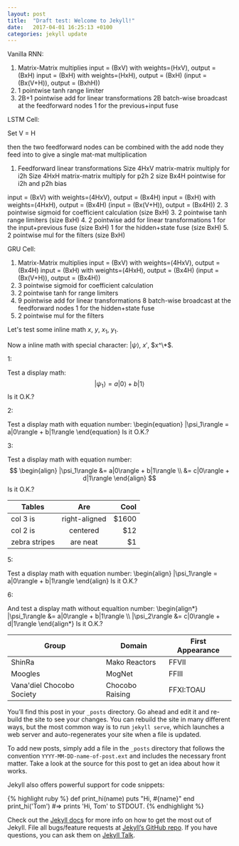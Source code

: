 ```yaml
---
layout: post
title:  "Draft test: Welcome to Jekyll!"
date:   2017-04-01 16:25:13 +0100
categories: jekyll update
---
```


Vanilla RNN:

1. Matrix-Matrix multiplies
  input = (BxV) with weights=(HxV), output = (BxH)
  input = (BxH) with weights=(HxH), output = (BxH)
  (input = (Bx(V+H)), output = (BxhH))
2. 1 pointwise tanh range limiter
3. 2B+1 pointwise add for linear transformations
   2B batch-wise broadcast at the feedforward nodes
   1 for the previous+input fuse




LSTM Cell:

Set V = H

then the two feedforward nodes can be combined with the add node they feed into to give a single mat-mat multiplication

1. Feedforward linear transformations
   Size 4HxV matrix-matrix multiply for i2h
   Size 4HxH matrix-matrix multiply for p2h
   2 size Bx4H pointwise for i2h and p2h bias

  input = (BxV) with weights=(4HxV), output = (Bx4H)
  input = (BxH) with weights=(4HxH), output = (Bx4H)
  (input = (Bx(V+H)), output = (Bx4H))
2. 3 pointwise sigmoid for coefficient calculation (size BxH)
3. 2 pointwise tanh range limiters (size BxH)
4. 2 pointwise add for linear transformations
   1 for the input+previous fuse (size BxH)
   1 for the hidden+state fuse (size BxH)
5. 2 pointwise mul for the filters (size BxH)


GRU Cell:

1. Matrix-Matrix multiplies
  input = (BxV) with weights=(4HxV), output = (Bx4H)
  input = (BxH) with weights=(4HxH), output = (Bx4H)
  (input = (Bx(V+H)), output = (Bx4H))
2. 3 pointwise sigmoid for coefficient calculation
3. 2 pointwise tanh for range limiters
4. 9 pointwise add for linear transformations
   8 batch-wise broadcast at the feedforward nodes
   1 for the hidden+state fuse
5. 2 pointwise mul for the filters




<script type="text/x-mathjax-config">
  MathJax.Hub.Config({
    TeX: {
      equationNumbers: {
        autoNumber: "AMS"
      }
    },
    tex2jax: {
      inlineMath: [ ['$','$'], ['\(', '\)'] ],
      displayMath: [ ['$$','$$'] ],
      processEscapes: true,
    }
  });
</script>
<script type="text/javascript"
        src="http://cdn.mathjax.org/mathjax/latest/MathJax.js?config=TeX-AMS-MML_HTMLorMML">
</script>


Let's test some inline math $x$, $y$, $x_1$, $y_1$.

Now a inline math with special character: $|\psi\rangle$, $x'$, $x^\*$.


1:

Test a display math:
$$
   |\psi_1\rangle = a|0\rangle + b|1\rangle
$$
Is it O.K.?


2:

Test a display math with equation number:
\begin{equation}
   |\psi_1\rangle = a|0\rangle + b|1\rangle
\end{equation}
Is it O.K.?


3:

Test a display math with equation number:
$$
  \begin{align}
    |\psi_1\rangle &= a|0\rangle + b|1\rangle \\
                   &= c|0\rangle + d|1\rangle
  \end{align}
$$
Is it O.K.?




| Tables        | Are           | Cool  |
| ------------- |:-------------:| -----:|
| col 3 is      | right-aligned | $1600 |
| col 2 is      | centered      |   $12 |
| zebra stripes | are neat      |    $1 |




5:

Test a display math with equation number:
\begin{align}
    |\psi_1\rangle = a|0\rangle + b|1\rangle
\end{align}
Is it O.K.?


6:

And test a display math without equaltion number:
\begin{align\*}
    |\psi_1\rangle &= a|0\rangle + b|1\rangle \\\\
    |\psi_2\rangle &= c|0\rangle + d|1\rangle
\end{align\*}
Is it O.K.?




Group                     | Domain          | First Appearance
------------------------- | --------------- | ----------------
ShinRa                    | Mako Reactors   | FFVII
Moogles                   | MogNet          | FFIII
Vana'diel Chocobo Society | Chocobo Raising | FFXI:TOAU




You’ll find this post in your `_posts` directory. Go ahead and edit it and re-build the site to see your changes. You can rebuild the site in many different ways, but the most common way is to run `jekyll serve`, which launches a web server and auto-regenerates your site when a file is updated.

To add new posts, simply add a file in the `_posts` directory that follows the convention `YYYY-MM-DD-name-of-post.ext` and includes the necessary front matter. Take a look at the source for this post to get an idea about how it works.

Jekyll also offers powerful support for code snippets:

{% highlight ruby %}
def print_hi(name)
  puts "Hi, #{name}"
end
print_hi('Tom')
#=> prints 'Hi, Tom' to STDOUT.
{% endhighlight %}

Check out the [Jekyll docs][jekyll-docs] for more info on how to get the most out of Jekyll. File all bugs/feature requests at [Jekyll’s GitHub repo][jekyll-gh]. If you have questions, you can ask them on [Jekyll Talk][jekyll-talk].

[jekyll-docs]: https://jekyllrb.com/docs/home
[jekyll-gh]:   https://github.com/jekyll/jekyll
[jekyll-talk]: https://talk.jekyllrb.com/
